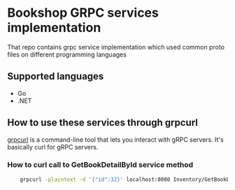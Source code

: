 # Bookshop GRPC services implementation

That repo contains grpc service implementation which used common proto files on different programming languages

## Supported languages
  - Go
  - .NET
  
## How to use these services through grpcurl

[grpcurl](https://github.com/fullstorydev/grpcurl) is a command-line tool that lets you interact with gRPC servers. It's basically curl for gRPC servers. 

###  How to curl call to GetBookDetailById service method

```sh
    grpcurl -plaintext -d '{"id":32}' localhost:8080 Inventory/GetBookDetailById
```